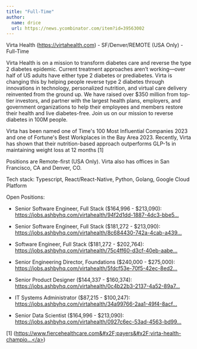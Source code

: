 ```yaml
---
title: "Full-Time"
author:
  name: drice
  url: https://news.ycombinator.com/item?id=39563002
---
```

Virta Health (<a href="https:&#x2F;&#x2F;virtahealth.com" rel="nofollow">https:&#x2F;&#x2F;virtahealth.com</a>) - SF&#x2F;Denver&#x2F;REMOTE (USA Only) - Full-Time

Virta Health is on a mission to transform diabetes care and reverse the type 2 diabetes epidemic. Current treatment approaches aren’t working—over half of US adults have either type 2 diabetes or prediabetes. Virta is changing this by helping people reverse type 2 diabetes through innovations in technology, personalized nutrition, and virtual care delivery reinvented from the ground up. We have raised over $350 million from top-tier investors, and partner with the largest health plans, employers, and government organizations to help their employees and members restore their health and live diabetes-free. Join us on our mission to reverse diabetes in 100M people.

Virta has been named one of Time&#x27;s 100 Most Influential Companies 2023 and one of Fortune&#x27;s Best Workplaces in the Bay Area 2023. Recently, Virta has shown that their nutrition-based approach outperforms GLP-1s in maintaining weight loss at 12 months [1]

Positions are Remote-first (USA Only). Virta also has offices in San Francisco, CA and Denver, CO.

Tech stack: Typescript, React&#x2F;React-Native, Python, Golang, Google Cloud Platform

Open Positions:

- Senior Software Engineer, Full Stack ($164,996 - $213,090): <a href="https:&#x2F;&#x2F;jobs.ashbyhq.com&#x2F;virtahealth&#x2F;94f2d1dd-1887-4dc3-bbe5-d9b6e765ac53?utm_source=5WnMxGboaV">https:&#x2F;&#x2F;jobs.ashbyhq.com&#x2F;virtahealth&#x2F;94f2d1dd-1887-4dc3-bbe5...</a>

- Senior Software Engineer, Full Stack ($181,272 - $213,090): <a href="https:&#x2F;&#x2F;jobs.ashbyhq.com&#x2F;virtahealth&#x2F;8c684430-742a-4cab-a439-39276f36f20b?utm_source=5YZMyLQYXd">https:&#x2F;&#x2F;jobs.ashbyhq.com&#x2F;virtahealth&#x2F;8c684430-742a-4cab-a439...</a>

- Software Engineer, Full Stack ($181,272 - $202,764): <a href="https:&#x2F;&#x2F;jobs.ashbyhq.com&#x2F;virtahealth&#x2F;75c4ff60-d3cf-40eb-aabe-cd720980a61a?utm_source=B4bN3nEaq0">https:&#x2F;&#x2F;jobs.ashbyhq.com&#x2F;virtahealth&#x2F;75c4ff60-d3cf-40eb-aabe...</a>

- Senior Engineering Director, Foundations ($240,000 - $275,000): <a href="https:&#x2F;&#x2F;jobs.ashbyhq.com&#x2F;virtahealth&#x2F;5fdcf53e-70f5-42ec-8ed2-4e34a85ff29a?utm_source=ByNbWz8KGz">https:&#x2F;&#x2F;jobs.ashbyhq.com&#x2F;virtahealth&#x2F;5fdcf53e-70f5-42ec-8ed2...</a>

- Senior Product Designer ($144,337 - $160,374): <a href="https:&#x2F;&#x2F;jobs.ashbyhq.com&#x2F;virtahealth&#x2F;0c4b22b3-2137-4a52-89a7-bef6bf2d27fc?utm_source=mJjxRGw4OE">https:&#x2F;&#x2F;jobs.ashbyhq.com&#x2F;virtahealth&#x2F;0c4b22b3-2137-4a52-89a7...</a>

- IT Systems Administrator ($87,215 - $100,247): <a href="https:&#x2F;&#x2F;jobs.ashbyhq.com&#x2F;virtahealth&#x2F;34a99766-2aa1-49f4-8acf-ca79f6c5c0de?utm_source=rOnMVG8ZpW">https:&#x2F;&#x2F;jobs.ashbyhq.com&#x2F;virtahealth&#x2F;34a99766-2aa1-49f4-8acf...</a>

- Senior Data Scientist ($164,996 - $213,090): <a href="https:&#x2F;&#x2F;jobs.ashbyhq.com&#x2F;virtahealth&#x2F;0927c6ec-53ad-4563-bd99-43b7f5fc7d84?utm_source=B4bNXJeob1">https:&#x2F;&#x2F;jobs.ashbyhq.com&#x2F;virtahealth&#x2F;0927c6ec-53ad-4563-bd99...</a>

[1] (<a href="https:&#x2F;&#x2F;www.fiercehealthcare.com&#x2F;payers&#x2F;virta-health-champions-its-nutrition-therapy-effective-glp-1-ramp-heres-why" rel="nofollow">https:&#x2F;&#x2F;www.fiercehealthcare.com&#x2F;payers&#x2F;virta-health-champio...</a>)
